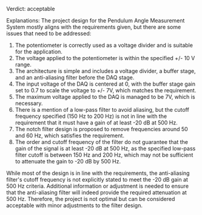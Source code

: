 Verdict: acceptable

Explanations: 
The project design for the Pendulum Angle Measurement System mostly aligns with the requirements given, but there are some issues that need to be addressed:

1. The potentiometer is correctly used as a voltage divider and is suitable for the application.
2. The voltage applied to the potentiometer is within the specified +/- 10 V range.
3. The architecture is simple and includes a voltage divider, a buffer stage, and an anti-aliasing filter before the DAQ stage.
4. The input voltage of the DAQ is centered at 0, with the buffer stage gain set to 0.7 to scale the voltage to +/- 7V, which matches the requirement.
5. The maximum voltage applied to the DAQ is managed to be 7V, which is necessary.
6. There is a mention of a low-pass filter to avoid aliasing, but the cutoff frequency specified (150 Hz to 200 Hz) is not in line with the requirement that it must have a gain of at least -20 dB at 500 Hz.
7. The notch filter design is proposed to remove frequencies around 50 and 60 Hz, which satisfies the requirement.
8. The order and cutoff frequency of the filter do not guarantee that the gain of the signal is at least -20 dB at 500 Hz, as the specified low-pass filter cutoff is between 150 Hz and 200 Hz, which may not be sufficient to attenuate the gain to -20 dB by 500 Hz.

While most of the design is in line with the requirements, the anti-aliasing filter's cutoff frequency is not explicitly stated to meet the -20 dB gain at 500 Hz criteria. Additional information or adjustment is needed to ensure that the anti-aliasing filter will indeed provide the required attenuation at 500 Hz. Therefore, the project is not optimal but can be considered acceptable with minor adjustments to the filter design.